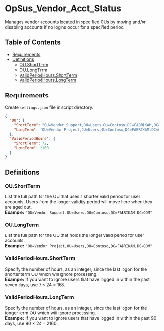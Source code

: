 # OpSus_Vendor_Acct_Status

Manages vendor accounts located in specified OUs by moving and/or disabling accounts if no logins occur for a specified period.

## Table of Contents

- [Requirements](#requirements)
- [Definitions](#definitions)
  - [OU.ShortTerm](#oushortterm)
  - [OU.LongTerm](#oulongterm)
  - [ValidPeriodHours.ShortTerm](#validperiodhoursshortterm)
  - [ValidPeriodHours.LongTerm](#validperiodhourslongterm)

## Requirements

Create `settings.json` file in script directory.

```json
{
  "OU": {
    "ShortTerm": "OU=Vendor Support,OU=Users,OU=Contoso,DC=FABRIKAM,DC=COM",
    "LongTerm": "OU=Vendor Project,OU=Users,OU=Contoso,DC=FABRIKAM,DC=COM"
  },
  "ValidPeriodHours": {
    "ShortTerm": 72,
    "LongTerm": 2160
  }
}
```

## Definitions

### OU.ShortTerm

List the full path for the OU that uses a shorter valid period for user accounts. Users from the longer validity period will move here when they are aged out. \
**Example:** `"OU=Vendor Support,OU=Users,OU=Contoso,DC=FABRIKAM,DC=COM"`

### OU.LongTerm

List the full path for the OU that holds the longer valid period for user accounts. \
**Example:** `"OU=Vendor Project,OU=Users,OU=Contoso,DC=FABRIKAM,DC=COM"`

### ValidPeriodHours.ShortTerm

Specify the number of hours, as an integer, since the last logon for the shorter term OU which will ignore processing. \
**Example:** If you want to ignore users that have logged in within the past seven days, use 7 × 24 = 168.

### ValidPeriodHours.LongTerm

Specify the number of hours, as an integer, since the last logon for the longer term OU which will ignore processing. \
**Example:** If you want to ignore users that have logged in within the past 90 days, use 90 × 24 = 2160.
